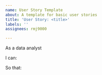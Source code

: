 ```yaml
---
name: User Story Template
about: A template for basic user stories
title: 'User Story: <title>'
labels: ''
assignees: rmj9000

---
```


As a data analyst

I can: <add in extra detail if it is not obvious from the title>

So that: <add in extra detail if it is not obvious from the title>
